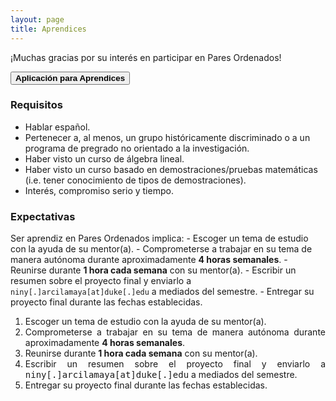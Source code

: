 ```yaml
---
layout: page
title: Aprendices
---
```


¡Muchas gracias por su interés en participar en Pares Ordenados!

<button class="button button1" onclick="open('{{ '/mentores' | prepend: site.baseurl }}')"><b>Aplicación para Aprendices</b></button>

### Requisitos
- Hablar español.
- Pertenecer a, al menos, un grupo históricamente discriminado o a un programa de pregrado no orientado a la investigación.
- Haber visto un curso de álgebra lineal.
- Haber visto un curso basado en demostraciones/pruebas matemáticas (i.e. tener conocimiento de tipos de demostraciones).
- Interés, compromiso serio y tiempo.

### Expectativas
Ser aprendiz en Pares Ordenados implica:
    - Escoger un tema de estudio con la ayuda de su mentor(a).
	- Comprometerse a trabajar en su tema de manera autónoma durante aproximadamente <b>4 horas semanales</b>.</li>
    - Reunirse durante <b>1 hora cada semana</b> con su mentor(a).
    - Escribir un resumen sobre el proyecto final y enviarlo a ```niny[.]arcilamaya[at]duke[.]edu``` a mediados del semestre.
    - Entregar su proyecto final durante las fechas establecidas.   

<div style="text-align: justify">
<ol>
    <li>Escoger un tema de estudio con la ayuda de su mentor(a).</li>
	<li>Comprometerse a trabajar en su tema de manera autónoma durante aproximadamente <b>4 horas semanales</b>.</li>
    <li>Reunirse durante <b>1 hora cada semana</b> con su mentor(a).</li>
    <li>Escribir un resumen sobre el proyecto final y enviarlo a <tt>niny[.]arcilamaya[at]duke[.]edu</tt> a mediados del semestre.</li>
    <li>Entregar su proyecto final durante las fechas establecidas.</li>    
</ol>
</div>




